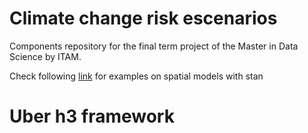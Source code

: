 # Climate change risk escenarios

Components repository for the final term project of the Master in Data Science by ITAM.

Check following [link](https://mc-stan.org/workshops/dec2017/spatial_smoothing_icar.html#1) for examples on spatial models with stan

# Uber h3 framework
